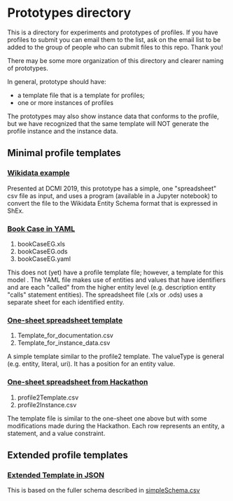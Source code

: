 # Prototypes directory

This is a directory for experiments and prototypes of profiles. If you have profiles to submit you can email them to the list, ask on the email list to be added to the group of people who can submit files to this repo. Thank you!

There may be some more organization of this directory and clearer naming of prototypes. 

In general, prototype should have: 
* a template file that is a template for profiles; 
* one or more instances of profiles

The prototypes may also show instance data that conforms to the profile, but we have recognized that the same template will NOT generate the profile instance and the instance data.

## Minimal profile templates

### [Wikidata example](wikidata_painting)

Presented at DCMI 2019, this prototype has a simple, one "spreadsheet" csv file as input, and uses a program (available in a Jupyter notebook) to convert the file to the Wikidata Entity Schema format that is expressed in ShEx.

### [Book Case in YAML](templateYAML)

1. bookCaseEG.xls
1. bookCaseEG.ods
1. bookCaseEG.yaml

This does not (yet) have a profile template file; however, a template for this model . The YAML file makes use of entities and values that have identifiers and are each "called" from the higher entity level (e.g. description entity "calls" statement entities). The spreadsheet file (.xls or .ods) uses a separate sheet for each identified entity.

### [One-sheet spreadsheet template](bookCase1)

1. Template_for_documentation.csv
1. Template_for_instance_data.csv

A simple template similar to the profile2 template. The valueType is general (e.g. entity, literal, uri). It has a position for an entity value.

### [One-sheet spreadsheet from Hackathon](simpleFromHackathon)

1. profile2Template.csv
1. profile2Instance.csv

The template file is similar to the one-sheet one above but with some modifications made during the Hackathon. Each row represents an entity, a statement, and a value constraint. 

## Extended profile templates

### [Extended Template in JSON](extendedTemplateInJSON)

This is based on the fuller schema described in [simpleSchema.csv](/simpleSchema.csv)
